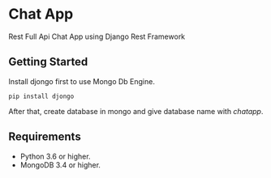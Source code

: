 # Chat App

Rest Full Api Chat App using Django Rest Framework

## Getting Started

Install  djongo first to use Mongo Db Engine.

```
pip install djongo
```
After that, create database in mongo and give database name with *chatapp*.

## Requirements

* Python 3.6 or higher.
* MongoDB 3.4 or higher.